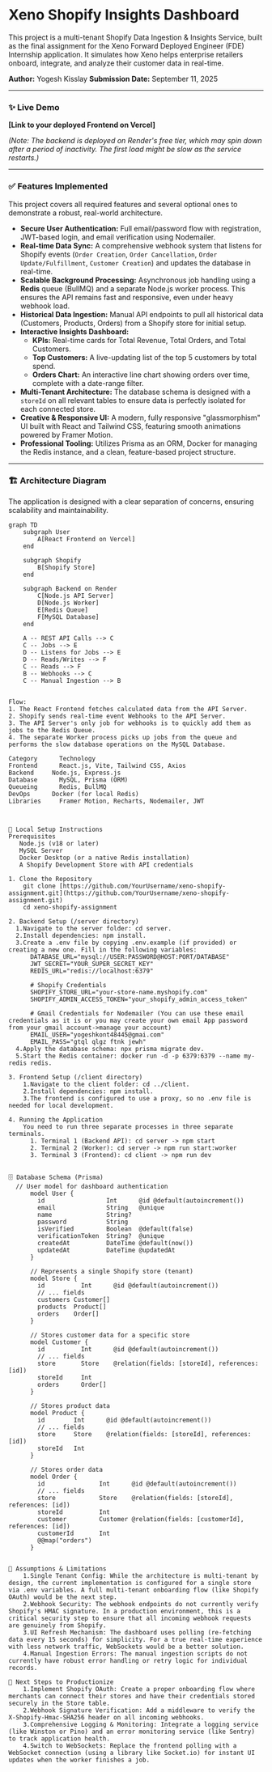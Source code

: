 # Xeno Shopify Insights Dashboard

This project is a multi-tenant Shopify Data Ingestion & Insights Service, built as the final assignment for the Xeno Forward Deployed Engineer (FDE) Internship application. It simulates how Xeno helps enterprise retailers onboard, integrate, and analyze their customer data in real-time.

**Author:** Yogesh Kisslay
**Submission Date:** September 11, 2025

---

### ✨ Live Demo

**[Link to your deployed Frontend on Vercel]**

*(Note: The backend is deployed on Render's free tier, which may spin down after a period of inactivity. The first load might be slow as the service restarts.)*

---

### ✅ Features Implemented

This project covers all required features and several optional ones to demonstrate a robust, real-world architecture.

- **Secure User Authentication:** Full email/password flow with registration, JWT-based login, and email verification using Nodemailer.
- **Real-time Data Sync:** A comprehensive webhook system that listens for Shopify events (`Order Creation`, `Order Cancellation`, `Order Update/Fulfillment`, `Customer Creation`) and updates the database in real-time.
- **Scalable Background Processing:** Asynchronous job handling using a **Redis** queue (BullMQ) and a separate Node.js worker process. This ensures the API remains fast and responsive, even under heavy webhook load.
- **Historical Data Ingestion:** Manual API endpoints to pull all historical data (Customers, Products, Orders) from a Shopify store for initial setup.
- **Interactive Insights Dashboard:**
  - **KPIs:** Real-time cards for Total Revenue, Total Orders, and Total Customers.
  - **Top Customers:** A live-updating list of the top 5 customers by total spend.
  - **Orders Chart:** An interactive line chart showing orders over time, complete with a date-range filter.
- **Multi-Tenant Architecture:** The database schema is designed with a `storeId` on all relevant tables to ensure data is perfectly isolated for each connected store.
- **Creative & Responsive UI:** A modern, fully responsive "glassmorphism" UI built with React and Tailwind CSS, featuring smooth animations powered by Framer Motion.
- **Professional Tooling:** Utilizes Prisma as an ORM, Docker for managing the Redis instance, and a clean, feature-based project structure.

---

### 🏗️ Architecture Diagram

The application is designed with a clear separation of concerns, ensuring scalability and maintainability.

```mermaid
graph TD
    subgraph User
        A[React Frontend on Vercel]
    end

    subgraph Shopify
        B[Shopify Store]
    end

    subgraph Backend on Render
        C[Node.js API Server]
        D[Node.js Worker]
        E[Redis Queue]
        F[MySQL Database]
    end

    A -- REST API Calls --> C
    C -- Jobs --> E
    D -- Listens for Jobs --> E
    D -- Reads/Writes --> F
    C -- Reads --> F
    B -- Webhooks --> C
    C -- Manual Ingestion --> B


Flow:
1. The React Frontend fetches calculated data from the API Server.
2. Shopify sends real-time event Webhooks to the API Server.
3. The API Server's only job for webhooks is to quickly add them as jobs to the Redis Queue.
4. The separate Worker process picks up jobs from the queue and performs the slow database operations on the MySQL Database.

Category	  Technology
Frontend	  React.js, Vite, Tailwind CSS, Axios
Backend	    Node.js, Express.js
Database	  MySQL, Prisma (ORM)
Queueing	  Redis, BullMQ
DevOps	    Docker (for local Redis)
Libraries	  Framer Motion, Recharts, Nodemailer, JWT



🚀 Local Setup Instructions
Prerequisites
   Node.js (v18 or later)
   MySQL Server
   Docker Desktop (or a native Redis installation)
   A Shopify Development Store with API credentials

1. Clone the Repository
    git clone [https://github.com/YourUsername/xeno-shopify-assignment.git](https://github.com/YourUsername/xeno-shopify-assignment.git)
    cd xeno-shopify-assignment

2. Backend Setup (/server directory)
  1.Navigate to the server folder: cd server.
  2.Install dependencies: npm install.
  3.Create a .env file by copying .env.example (if provided) or creating a new one. Fill in the following variables:
      DATABASE_URL="mysql://USER:PASSWORD@HOST:PORT/DATABASE"
      JWT_SECRET="YOUR_SUPER_SECRET_KEY"
      REDIS_URL="redis://localhost:6379"
      
      # Shopify Credentials
      SHOPIFY_STORE_URL="your-store-name.myshopify.com"
      SHOPIFY_ADMIN_ACCESS_TOKEN="your_shopify_admin_access_token"
      
      # Gmail Credentials for Nodemailer (You can use these email credentials as it is or you may create your own email App password from your gmail account->manage your account)
      EMAIL_USER="yogeshkont48445@gmai.com"  
      EMAIL_PASS="gtql qlgz ftnk jewh"
  4.Apply the database schema: npx prisma migrate dev.
  5.Start the Redis container: docker run -d -p 6379:6379 --name my-redis redis.

3. Frontend Setup (/client directory)
    1.Navigate to the client folder: cd ../client.
    2.Install dependencies: npm install.
    3.The frontend is configured to use a proxy, so no .env file is needed for local development.

4. Running the Application
    You need to run three separate processes in three separate terminals.
      1. Terminal 1 (Backend API): cd server -> npm start
      2. Terminal 2 (Worker): cd server -> npm run start:worker
      3. Terminal 3 (Frontend): cd client -> npm run dev


🗄️ Database Schema (Prisma)
  // User model for dashboard authentication
      model User {
        id                 Int      @id @default(autoincrement())
        email              String   @unique
        name               String?
        password           String
        isVerified         Boolean  @default(false)
        verificationToken  String?  @unique
        createdAt          DateTime @default(now())
        updatedAt          DateTime @updatedAt
      }
      
      // Represents a single Shopify store (tenant)
      model Store {
        id          Int      @id @default(autoincrement())
        // ... fields
        customers Customer[]
        products  Product[]
        orders    Order[]
      }
      
      // Stores customer data for a specific store
      model Customer {
        id          Int      @id @default(autoincrement())
        // ... fields
        store       Store    @relation(fields: [storeId], references: [id])
        storeId     Int
        orders      Order[]
      }
      
      // Stores product data
      model Product {
        id        Int      @id @default(autoincrement())
        // ... fields
        store     Store    @relation(fields: [storeId], references: [id])
        storeId   Int
      }
      
      // Stores order data
      model Order {
        id               Int      @id @default(autoincrement())
        // ... fields
        store            Store    @relation(fields: [storeId], references: [id])
        storeId          Int
        customer         Customer @relation(fields: [customerId], references: [id])
        customerId       Int
        @@map("orders")
      }


📝 Assumptions & Limitations
    1.Single Tenant Config: While the architecture is multi-tenant by design, the current implementation is configured for a single store via .env variables. A full multi-tenant onboarding flow (like Shopify OAuth) would be the next step.
    2.Webhook Security: The webhook endpoints do not currently verify Shopify's HMAC signature. In a production environment, this is a critical security step to ensure that all incoming webhook requests are genuinely from Shopify.
    3.UI Refresh Mechanism: The dashboard uses polling (re-fetching data every 15 seconds) for simplicity. For a true real-time experience with less network traffic, WebSockets would be a better solution.
    4.Manual Ingestion Errors: The manual ingestion scripts do not currently have robust error handling or retry logic for individual records.

🔮 Next Steps to Productionize
    1.Implement Shopify OAuth: Create a proper onboarding flow where merchants can connect their stores and have their credentials stored securely in the Store table.
    2.Webhook Signature Verification: Add a middleware to verify the X-Shopify-Hmac-SHA256 header on all incoming webhooks.
    3.Comprehensive Logging & Monitoring: Integrate a logging service (like Winston or Pino) and an error monitoring service (like Sentry) to track application health.
    4.Switch to WebSockets: Replace the frontend polling with a WebSocket connection (using a library like Socket.io) for instant UI updates when the worker finishes a job. 

